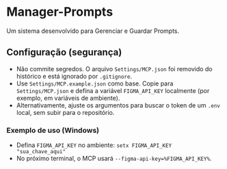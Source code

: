# Manager-Prompts
Um sistema desenvolvido para Gerenciar e Guardar Prompts. 

## Configuração (segurança)
- Não commite segredos. O arquivo `Settings/MCP.json` foi removido do histórico e está ignorado por `.gitignore`.
- Use `Settings/MCP.example.json` como base. Copie para `Settings/MCP.json` e defina a variável `FIGMA_API_KEY` localmente (por exemplo, em variáveis de ambiente).
- Alternativamente, ajuste os argumentos para buscar o token de um `.env` local, sem subir para o repositório.

### Exemplo de uso (Windows)
- Defina `FIGMA_API_KEY` no ambiente: `setx FIGMA_API_KEY "sua_chave_aqui"`
- No próximo terminal, o MCP usará `--figma-api-key=%FIGMA_API_KEY%`.
